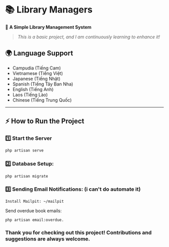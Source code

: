 # 📚 Library Managers  

🚀 **A Simple Library Management System**  
> *This is a basic project, and I am continuously learning to enhance it!*  

## 🌍 Language Support 
- Campudia (Tiếng Cam) 
- Vietnamese (Tiếng Việt)  
- Japanese (Tiếng Nhật)
- Spanish (Tiếng Tây Ban Nha)
- English (Tiếng Anh)
- Laos  (Tiếng Lào)
- Chinese (Tiếng Trung Quốc)
---

## ⚡ How to Run the Project  

### 1️⃣ Start the Server  
```sh
php artisan serve
```
### 2️⃣ Database Setup:
```
php artisan migrate
```
### 3️⃣ Sending Email Notifications: (i can't do automate it)
```
Install Mailpit: ~/mailpit
```
Send overdue book emails:
```
php artisan email:overdue.
```
### Thank you for checking out this project! Contributions and suggestions are always welcome.
